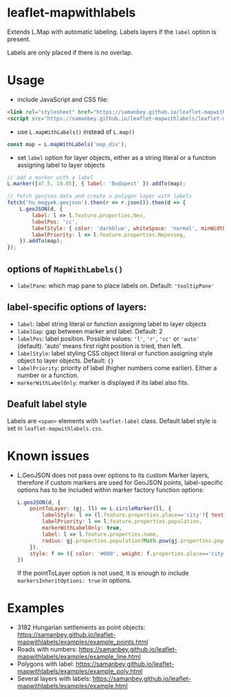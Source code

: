 # leaflet-mapwithlabels
Extends L.Map with automatic labeling.
Labels layers if the `label` option is present.

Labels are only placed if there is no overlap.

# Usage
- include JavaScript and CSS file:
```HTML
<link rel="stylesheet" href="https://samanbey.github.io/leaflet-mapwithlabels/leaflet-mapwithlabels.css" />
<script src="https://samanbey.github.io/leaflet-mapwithlabels/leaflet-mapwithlabels.js"></script>
```
- use `L.mapWithLabels()` instead of `L.map()`
```javascript
const map = L.mapWithLabels('map_div');
``` 

- set `label` option for layer objects, either as a string literal 
  or a function assigning label to layer objects
```javascript
// add a marker with a label
L.marker([47.5, 19.05], { label: 'Budapest' }).addTo(map);

// fetch geojson data and create a polygon layer with labels
fetch('hu_megyek.geojson').then(r => r.json()).then(d => {
    L.geoJSON(d, {
        label: l => l.feature.properties.Nev, 
        labelPos: 'cc', 
        labelStyle: { color: 'darkblue', whiteSpace: 'normal', minWidth: '120px', textAlign: 'center'},
        labelPriority: l => l.feature.properties.Nepesseg,
    }).addTo(map);
});
```

## options of `MapWithLabels()`
- `labelPane`: which map pane to place labels on. Default: `'tooltipPane'`

## label-specific options of layers:
- `label`: label string literal or function assigning label to layer objects
- `labelGap`: gap between marker and label. Default: 2
- `labelPos`: label position. Possible values: `'l'`, `'r'`, `'cc'` or `'auto'` (default). 
               'auto' means first right position is tried, then left.
- `labelStyle`: label styling CSS object literal or function assigning style object to layer objects.
                Default: `{}`
- `labelPriority`: priority of label (higher numbers come earlier). Either a number or a function.
- `markerWithLabelOnly`: marker is displayed if its label also fits.

## Deafult label style
Labels are `<span>` elements with `leaflet-label` class. Default label style is set in `leaflet-mapwithlabels.css`.

# Known issues
- L.GeoJSON does not pass over options to its custom Marker layers, 
  therefore if custom markers are used for GeoJSON points, label-specific options has to be included within marker factory function options:
    ``` javascript
    L.geoJSON(d, {
        pointToLayer: (gj, ll) => L.circleMarker(ll, {
            labelStyle: l => (l.feature.properties.place=='city'?{ textTransform: 'uppercase', fontWeight:'bold' }:{}),
            labelPriority: l => l.feature.properties.population,
            markerWithLabelOnly: true,
            label: l => l.feature.properties.name,
            radius: gj.properties.population?Math.pow(gj.properties.population,.2)-1:1,
        }), 
        style: f => ({ color: '#000', weight: f.properties.place=='city'?3:1 })
    })    
    ```
  If the pointToLayer option is not used, it is enough to include `markersInheritOptions: true` in options.
        
# Examples
- 3182 Hungarian settlements as point objects: https://samanbey.github.io/leaflet-mapwithlabels/examples/example_points.html
- Roads with numbers: https://samanbey.github.io/leaflet-mapwithlabels/examples/example_line.html
- Polygons with label: https://samanbey.github.io/leaflet-mapwithlabels/examples/example_poly.html
- Several layers with labels: https://samanbey.github.io/leaflet-mapwithlabels/examples/example.html